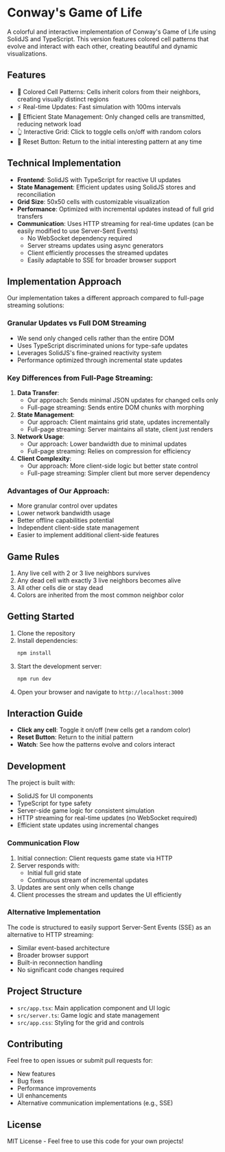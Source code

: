 # Conway's Game of Life

A colorful and interactive implementation of Conway's Game of Life using SolidJS and TypeScript. This version features colored cell patterns that evolve and interact with each other, creating beautiful and dynamic visualizations.

## Features

- 🎨 Colored Cell Patterns: Cells inherit colors from their neighbors, creating visually distinct regions
- ⚡ Real-time Updates: Fast simulation with 100ms intervals
- 🔄 Efficient State Management: Only changed cells are transmitted, reducing network load
- 👆 Interactive Grid: Click to toggle cells on/off with random colors
- 🔄 Reset Button: Return to the initial interesting pattern at any time

## Technical Implementation

- **Frontend**: SolidJS with TypeScript for reactive UI updates
- **State Management**: Efficient updates using SolidJS stores and reconciliation
- **Grid Size**: 50x50 cells with customizable visualization
- **Performance**: Optimized with incremental updates instead of full grid transfers
- **Communication**: Uses HTTP streaming for real-time updates (can be easily modified to use Server-Sent Events)
  - No WebSocket dependency required
  - Server streams updates using async generators
  - Client efficiently processes the streamed updates
  - Easily adaptable to SSE for broader browser support

## Implementation Approach

Our implementation takes a different approach compared to full-page streaming solutions:

### Granular Updates vs Full DOM Streaming

- We send only changed cells rather than the entire DOM
- Uses TypeScript discriminated unions for type-safe updates
- Leverages SolidJS's fine-grained reactivity system
- Performance optimized through incremental state updates

### Key Differences from Full-Page Streaming:

1. **Data Transfer**:
   - Our approach: Sends minimal JSON updates for changed cells only
   - Full-page streaming: Sends entire DOM chunks with morphing
2. **State Management**:
   - Our approach: Client maintains grid state, updates incrementally
   - Full-page streaming: Server maintains all state, client just renders
3. **Network Usage**:
   - Our approach: Lower bandwidth due to minimal updates
   - Full-page streaming: Relies on compression for efficiency
4. **Client Complexity**:
   - Our approach: More client-side logic but better state control
   - Full-page streaming: Simpler client but more server dependency

### Advantages of Our Approach:

- More granular control over updates
- Lower network bandwidth usage
- Better offline capabilities potential
- Independent client-side state management
- Easier to implement additional client-side features

## Game Rules

1. Any live cell with 2 or 3 live neighbors survives
2. Any dead cell with exactly 3 live neighbors becomes alive
3. All other cells die or stay dead
4. Colors are inherited from the most common neighbor color

## Getting Started

1. Clone the repository
2. Install dependencies:
   ```bash
   npm install
   ```
3. Start the development server:
   ```bash
   npm run dev
   ```
4. Open your browser and navigate to `http://localhost:3000`

## Interaction Guide

- **Click any cell**: Toggle it on/off (new cells get a random color)
- **Reset Button**: Return to the initial pattern
- **Watch**: See how the patterns evolve and colors interact

## Development

The project is built with:

- SolidJS for UI components
- TypeScript for type safety
- Server-side game logic for consistent simulation
- HTTP streaming for real-time updates (no WebSocket required)
- Efficient state updates using incremental changes

### Communication Flow

1. Initial connection: Client requests game state via HTTP
2. Server responds with:
   - Initial full grid state
   - Continuous stream of incremental updates
3. Updates are sent only when cells change
4. Client processes the stream and updates the UI efficiently

### Alternative Implementation

The code is structured to easily support Server-Sent Events (SSE) as an alternative to HTTP streaming:

- Similar event-based architecture
- Broader browser support
- Built-in reconnection handling
- No significant code changes required

## Project Structure

- `src/app.tsx`: Main application component and UI logic
- `src/server.ts`: Game logic and state management
- `src/app.css`: Styling for the grid and controls

## Contributing

Feel free to open issues or submit pull requests for:

- New features
- Bug fixes
- Performance improvements
- UI enhancements
- Alternative communication implementations (e.g., SSE)

## License

MIT License - Feel free to use this code for your own projects!
